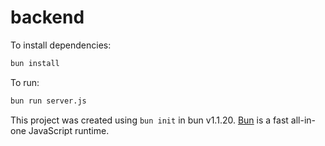 # backend

To install dependencies:

```bash
bun install
```

To run:

```bash
bun run server.js
```

This project was created using `bun init` in bun v1.1.20. [Bun](https://bun.sh) is a fast all-in-one JavaScript runtime.
